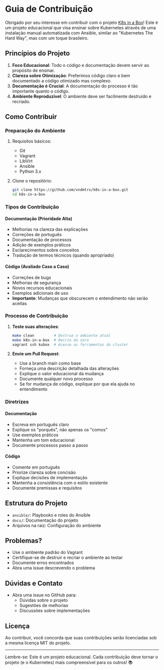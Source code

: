 # Guia de Contribuição

Obrigado por seu interesse em contribuir com o projeto [K8s in a Box](https://github.com/vndmtrx/k8s-in-a-box)! Este é um projeto educacional que visa ensinar sobre Kubernetes através de uma instalação manual automatizada com Ansible, similar ao "Kubernetes The Hard Way", mas com um toque brasileiro.

## Princípios do Projeto

1. **Foco Educacional**: Todo o código e documentação devem servir ao propósito de ensinar.
2. **Clareza sobre Otimização**: Preferimos código claro e bem documentado a código otimizado mas complexo.
3. **Documentação é Crucial**: A documentação do processo é tão importante quanto o código.
4. **Ambiente Reproduzível**: O ambiente deve ser facilmente destruído e recriado.

## Como Contribuir

### Preparação do Ambiente
1. Requisitos básicos:
   - Git
   - Vagrant
   - LibVirt
   - Ansible
   - Python 3.x

2. Clone o repositório:
   ```bash
   git clone https://github.com/vndmtrx/k8s-in-a-box.git
   cd k8s-in-a-box
   ```

### Tipos de Contribuição

#### Documentação (Prioridade Alta)
- Melhorias na clareza das explicações
- Correções de português
- Documentação de processos
- Adição de exemplos práticos
- Esclarecimentos sobre conceitos
- Tradução de termos técnicos (quando apropriado)

#### Código (Avaliado Caso a Caso)
- Correções de bugs
- Melhorias de segurança
- Novos recursos educacionais
- Exemplos adicionais de uso
- **Importante**: Mudanças que obscurecem o entendimento não serão aceitas

### Processo de Contribuição

1. **Teste suas alterações**:
   ```bash
   make clean         # Destrua o ambiente atual
   make k8s-in-a-box  # Recrie do zero
   vagrant ssh kubox  # Acesse as ferramentas do cluster
   ```

2. **Envie um Pull Request**:
   - Use a branch main como base
   - Forneça uma descrição detalhada das alterações
   - Explique o valor educacional da mudança
   - Documente qualquer novo processo
   - Se for mudança de código, explique por que ela ajuda no entendimento

### Diretrizes

#### Documentação
- Escreva em português claro
- Explique os "porquês", não apenas os "comos"
- Use exemplos práticos
- Mantenha um tom educacional
- Documente processos passo a passo

#### Código
- Comente em português
- Priorize clareza sobre concisão
- Explique decisões de implementação
- Mantenha a consistência com o estilo existente
- Documente premissas e requisitos

## Estrutura do Projeto

- `ansible/`: Playbooks e roles do Ansible
- `docs/`: Documentação do projeto
- Arquivos na raiz: Configuração do ambiente

## Problemas?

- Use o ambiente padrão do Vagrant
- Certifique-se de destruir e recriar o ambiente ao testar
- Documente erros encontrados
- Abra uma issue descrevendo o problema

## Dúvidas e Contato

- Abra uma issue no GitHub para:
  - Dúvidas sobre o projeto
  - Sugestões de melhorias
  - Discussões sobre implementações

## Licença

Ao contribuir, você concorda que suas contribuições serão licenciadas sob a mesma licença MIT do projeto.

---

Lembre-se: Este é um projeto educacional. Cada contribuição deve tornar o projeto (e o Kubernetes) mais compreensível para os outros! 📚
